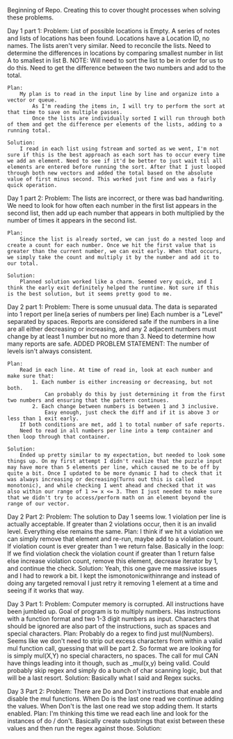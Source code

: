 Beginning of Repo. Creating this to cover thought processes when solving these problems. 


Day 1 part 1: 
    Problem: 
        List of possible locations is Empty. 
        A series of notes and lists of locations has been found. 
            Locations have a Location ID, no names. 
            The lists aren't very similar. Need to reconcile the lists. 
            Need to determine the differences in locations by comparing smallest number in list A to smallest in list B. 
                NOTE: Will need to sort the list to be in order for us to do this. 
            Need to get the difference between the two numbers and add to the total. 

    Plan: 
        My plan is to read in the input line by line and organize into a vector or queue. 
            As I'm reading the items in, I will try to perform the sort at that time to save on multiple passes. 
            Once the lists are individually sorted I will run through both of them and get the difference per elements of the lists, adding to a running total. 

    Solution: 
        I read in each list using fstream and sorted as we went, I'm not sure if this is the best approach as each sort has to occur every time we add an element. Need to see if it'd be better to just wait til all elements are entered before running the sort. After that I just looped through both new vectors and added the total based on the absolute value of first minus second. This worked just fine and was a fairly quick operation.

Day 1 part 2: 
    Problem: 
        The lists are incorrect, or there was bad handwriting. 
        We need to look for how often each number in the first list appears in the second list, then add up each number that appears in both multiplied by the number of times it appears in the second list. 

    Plan: 
        Since the list is already sorted, we can just do a nested loop and create a count for each number. Once we hit the first value that is greater than the current number, we can exit early. When that occurs, we simply take the count and multiply it by the number and add it to our total. 

    Solution:
        Planned solution worked like a charm. Seemed very quick, and I think the early exit definitely helped the runtime. Not sure if this is the best solution, but it seems pretty good to me. 

Day 2 part 1:
    Problem: 
        There is some unusual data. 
        The data is separated into 1 report per line(a series of numbers per line)
        Each number is a "Level" separated by spaces. 
        Reports are considered safe if the numbers in a line are all either decreasing or increasing, and any 2 adjacent numbers must change by at least 1 number but no more than 3. 
        Need to determine how many reports are safe. 
        ADDED PROBLEM STATEMENT: The number of levels isn't always consistent. 

    Plan: 
        Read in each line. At time of read in, look at each number and make sure that:
            1. Each number is either increasing or decreasing, but not both.
                Can probably do this by just determining it from the first two numbers and ensuring that the pattern continues.  
            2. Each change between numbers is between 1 and 3 inclusive.
                Easy enough, just check the diff and if it is above 3 or less than 1 exit early. 
        If both conditions are met, add 1 to total number of safe reports. 
        Need to read in all numbers per line into a temp container and then loop through that container. 

    Solution: 
        Ended up pretty similar to my expectation, but needed to look some things up. On my first attempt I didn't realize that the puzzle input may have more than 5 elements per line, which caused me to be off by quite a bit. Once I updated to be more dynamic I had to check that it was always increasing or decreasing(Turns out this is called monotonic), and while checking I went ahead and checked that it was also within our range of 1 >= x <= 3. Then I just needed to make sure that we didn't try to access/perform math on an element beyond the range of our vector. 

Day 2 Part 2: 
    Problem:
        The solution to Day 1 seems low. 1 violation per line is actually acceptable.
        If greater than 2 violations occur, then it is an invalid level. 
        Everything else remains the same. 
    Plan: 
        I think if we hit a violation we can simply remove that element and re-run, maybe add to a violation count. If violation count is ever greater than 1 we return false. Basically in the loop:
                    If we find violation check the violation count
                    if greater than 1 return false
                    else increase violation count, remove this element, decrease iterator by 1, and continue the check. 
    Solution: 
        Yeah, this one gave me massive issues and I had to rework a bit. 
        I kept the ismonotonicwithinrange and instead of doing any targeted removal I just retry it removing 1 element at a time and seeing if it works that way. 

Day 3 Part 1: 
    Problem: 
        Computer memory is corrupted. All instructions have been jumbled up. 
        Goal of program is to multiply numbers. Has instructions with a function format and two 1-3 digit numbers as input. 
        Characters that should be ignored are also part of the instructions, such as spaces and special characters.
    Plan: 
        Probably do a regex to find just mul(Numbers). Seems like we don't need to strip out excess characters from within a valid mul function call, guessing that will be part 2. 
        So format we are looking for is simply mul(X,Y) no special characters, no spaces. The call for mul CAN have things leading into it though, such as _mul(x,y) being valid. 
        Could probably skip regex and simply do a bunch of char scanning logic, but that will be a last resort. 
    Solution: 
        Basically what I said and Regex sucks. 
    
Day 3 Part 2: 
    Problem: 
        There are Do and Don't instructions that enable and disable the mul functions. 
        When Do is the last one read we continue adding the values. When Don't is the last one read we stop adding them. 
        It starts enabled. 
    Plan: 
        I'm thinking this time we read each line and look for the instances of do / don't. Basically create substrings that exist between these values and then run the regex against those. 
    Solution: 
        




